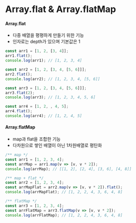 # Array.flat & Array.flatMap

#### Array.flat

* 다중 배열을 평평하게 만들기 위한 기능
* 인자로는 depth가 있으며 기본값은 1

```javascript
const arr1 = [1, 2, [3, 4]];
arr1.flat();
console.log(arr1); // [1, 2, 3, 4]

const arr2 = [1, 2, [3, 4, [5, 6]]];
arr2.flat();
console.log(arr2); // [1, 2, 3, 4, [5, 6]]

const arr3 = [1, 2, [3, 4, [5, 6]]];
arr3.flat(2);
console.log(arr3); // [1, 2, 3, 4, 5, 6]

const arr4 = [1, 2, , 4, 5];
arr4.flat();
console.log(arr4); // [1, 2, 4, 5]
```

#### Array.flatMap

* map과 flat을 조합한 기능
* 다차원으로 쌓인 배열이 아닌 1차원배열로 평탄화

```javascript
/** map */
const arr1 = [1, 2, 3, 4];
const arrMap = arr1.map(v => [v, v * 2]);
console.log(arrMap); // [[1, 2], [2, 4], [3, 6], [4, 8]]

/** map + flat */
const arr2 = [1, 2, 3, 4];
const arrMapFlat = arr2.map(v => [v, v * 2]).flat();
console.log(arrMapFlat); // [1, 2, 2, 4, 3, 6, 4, 8]

/** flatMap */
const arr3 = [1, 2, 3, 4];
const arrFlatMap = arr3.flatMap(v => [v, v * 2]);
console.log(arrFlatMap); // [1, 2, 2, 4, 3, 6, 4, 8]
```

